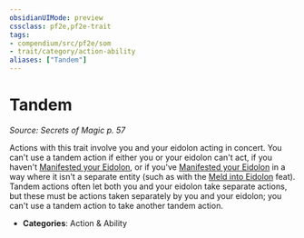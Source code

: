 ```yaml
---
obsidianUIMode: preview
cssclass: pf2e,pf2e-trait
tags:
- compendium/src/pf2e/som
- trait/category/action-ability
aliases: ["Tandem"]
---
```

# Tandem  
*Source: Secrets of Magic p. 57*  

Actions with this trait involve you and your eidolon acting in concert. You can't use a tandem action if either you or your eidolon can't act, if you haven't [Manifested your Eidolon](rules/actions/manifest-eidolon-som.md), or if you've [Manifested your Eidolon](rules/actions/manifest-eidolon-som.md) in a way where it isn't a separate entity (such as with the [Meld into Eidolon](compendium/feats/meld-into-eidolon-som.md) feat). Tandem actions often let both you and your eidolon take separate actions, but these must be actions taken separately by you and your eidolon; you can't use a tandem action to take another tandem action.

- **Categories**: Action & Ability